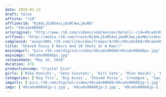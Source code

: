 ```yaml
---
date: 2019-01-13
draft: false
affsite: "r18"
afflinkr18: "NjA4LjEuMS4xLjAuMC4wLjAuMA"
url: "49cadv00668"
urloriginal: "http://www.r18.com/videos/vod/movies/detail/-/id=49cadv00668"
urlfinal: "http://media.r18.com/track/NjA4LjEuMS4xLjAuMC4wLjAuMA/videos/vod/movies/detail/-/id=49cadv00668"
samplevid: "awspv3001.r18.com/litevideo/freepv/4/49c/49cadv668/49cadv668_dmb_w.mp4"
title: "Shaved Pussy 8 Hours And 20 Shots In A Row!!"
mainimgurl: "pics.r18.com/digital/video/49cadv00668/49cadv00668ps.jpg"
mainimgs: "49cadv00668ps.jpg"
releasedate: "May 16, 2018"
duration: 478
productioncomp: "Crystal Eizo"
girls: ['Mika Konishi', 'Sena Suzutani', 'Airi Sato', 'Mion Hazuki', 'Kaho Shibuya', 'Mio Oshima', 'Shuri Atomi', 'Yua Imai', 'Azuki', 'Airi Fujii']
categories: ['Big Tits', 'Big Asses', 'Shaved Pussy', 'Creampie', 'Squirting', 'Facial', 'Compilation', 'Over 4 Hours', 'Hi-Def']
imgurls: ['pics.r18.com/digital/video/49cadv00668/49cadv00668jp-1.jpg', 'pics.r18.com/digital/video/49cadv00668/49cadv00668jp-2.jpg', 'pics.r18.com/digital/video/49cadv00668/49cadv00668jp-3.jpg', 'pics.r18.com/digital/video/49cadv00668/49cadv00668jp-4.jpg', 'pics.r18.com/digital/video/49cadv00668/49cadv00668jp-5.jpg', 'pics.r18.com/digital/video/49cadv00668/49cadv00668jp-6.jpg', 'pics.r18.com/digital/video/49cadv00668/49cadv00668jp-7.jpg', 'pics.r18.com/digital/video/49cadv00668/49cadv00668jp-8.jpg', 'pics.r18.com/digital/video/49cadv00668/49cadv00668jp-9.jpg', 'pics.r18.com/digital/video/49cadv00668/49cadv00668jp-10.jpg', 'pics.r18.com/digital/video/49cadv00668/49cadv00668jp-11.jpg', 'pics.r18.com/digital/video/49cadv00668/49cadv00668jp-12.jpg', 'pics.r18.com/digital/video/49cadv00668/49cadv00668jp-13.jpg', 'pics.r18.com/digital/video/49cadv00668/49cadv00668jp-14.jpg', 'pics.r18.com/digital/video/49cadv00668/49cadv00668jp-15.jpg', 'pics.r18.com/digital/video/49cadv00668/49cadv00668jp-16.jpg', 'pics.r18.com/digital/video/49cadv00668/49cadv00668jp-17.jpg', 'pics.r18.com/digital/video/49cadv00668/49cadv00668jp-18.jpg', 'pics.r18.com/digital/video/49cadv00668/49cadv00668jp-19.jpg', 'pics.r18.com/digital/video/49cadv00668/49cadv00668jp-20.jpg']
imgs: ['49cadv00668jp-1.jpg', '49cadv00668jp-2.jpg', '49cadv00668jp-3.jpg', '49cadv00668jp-4.jpg', '49cadv00668jp-5.jpg', '49cadv00668jp-6.jpg', '49cadv00668jp-7.jpg', '49cadv00668jp-8.jpg', '49cadv00668jp-9.jpg', '49cadv00668jp-10.jpg', '49cadv00668jp-11.jpg', '49cadv00668jp-12.jpg', '49cadv00668jp-13.jpg', '49cadv00668jp-14.jpg', '49cadv00668jp-15.jpg', '49cadv00668jp-16.jpg', '49cadv00668jp-17.jpg', '49cadv00668jp-18.jpg', '49cadv00668jp-19.jpg', '49cadv00668jp-20.jpg']
---
```

